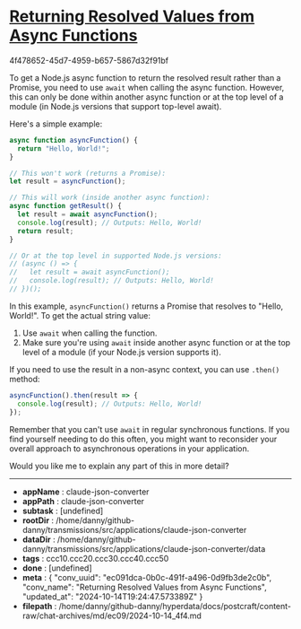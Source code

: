 # [Returning Resolved Values from Async Functions](https://claude.ai/chat/ec091dca-0b0c-491f-a496-0d9fb3de2c0b)

4f478652-45d7-4959-b657-5867d32f91bf

 To get a Node.js async function to return the resolved result rather than a Promise, you need to use `await` when calling the async function. However, this can only be done within another async function or at the top level of a module (in Node.js versions that support top-level await).

Here's a simple example:

```javascript
async function asyncFunction() {
  return "Hello, World!";
}

// This won't work (returns a Promise):
let result = asyncFunction();

// This will work (inside another async function):
async function getResult() {
  let result = await asyncFunction();
  console.log(result); // Outputs: Hello, World!
  return result;
}

// Or at the top level in supported Node.js versions:
// (async () => {
//   let result = await asyncFunction();
//   console.log(result); // Outputs: Hello, World!
// })();
```

In this example, `asyncFunction()` returns a Promise that resolves to "Hello, World!". To get the actual string value:

1. Use `await` when calling the function.
2. Make sure you're using `await` inside another async function or at the top level of a module (if your Node.js version supports it).

If you need to use the result in a non-async context, you can use `.then()` method:

```javascript
asyncFunction().then(result => {
  console.log(result); // Outputs: Hello, World!
});
```

Remember that you can't use `await` in regular synchronous functions. If you find yourself needing to do this often, you might want to reconsider your overall approach to asynchronous operations in your application.

Would you like me to explain any part of this in more detail?

---

* **appName** : claude-json-converter
* **appPath** : claude-json-converter
* **subtask** : [undefined]
* **rootDir** : /home/danny/github-danny/transmissions/src/applications/claude-json-converter
* **dataDir** : /home/danny/github-danny/transmissions/src/applications/claude-json-converter/data
* **tags** : ccc10.ccc20.ccc30.ccc40.ccc50
* **done** : [undefined]
* **meta** : {
  "conv_uuid": "ec091dca-0b0c-491f-a496-0d9fb3de2c0b",
  "conv_name": "Returning Resolved Values from Async Functions",
  "updated_at": "2024-10-14T19:24:47.573389Z"
}
* **filepath** : /home/danny/github-danny/hyperdata/docs/postcraft/content-raw/chat-archives/md/ec09/2024-10-14_4f4.md